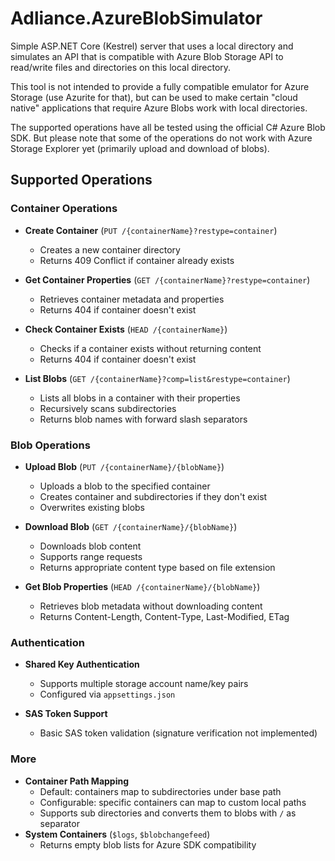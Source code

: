 # Adliance.AzureBlobSimulator

Simple ASP.NET Core (Kestrel) server that uses a local directory and simulates an API 
that is compatible with Azure Blob Storage API to read/write files and directories on this local directory.

This tool is not intended to provide a fully compatible emulator for Azure Storage (use Azurite for that),
but can be used to make certain "cloud native" applications that require Azure Blobs work with local directories.

The supported operations have all be tested using the official C# Azure Blob SDK. But please note that some
of the operations do not work with Azure Storage Explorer yet (primarily upload and download of blobs).

## Supported Operations
### Container Operations
- **Create Container** (`PUT /{containerName}?restype=container`)
  - Creates a new container directory
  - Returns 409 Conflict if container already exists
  
- **Get Container Properties** (`GET /{containerName}?restype=container`)
  - Retrieves container metadata and properties
  - Returns 404 if container doesn't exist
  
- **Check Container Exists** (`HEAD /{containerName}`)
  - Checks if a container exists without returning content
  - Returns 404 if container doesn't exist
  
- **List Blobs** (`GET /{containerName}?comp=list&restype=container`)
  - Lists all blobs in a container with their properties
  - Recursively scans subdirectories
  - Returns blob names with forward slash separators

### Blob Operations
- **Upload Blob** (`PUT /{containerName}/{blobName}`)
  - Uploads a blob to the specified container
  - Creates container and subdirectories if they don't exist
  - Overwrites existing blobs
  
- **Download Blob** (`GET /{containerName}/{blobName}`)
  - Downloads blob content
  - Supports range requests
  - Returns appropriate content type based on file extension
  
- **Get Blob Properties** (`HEAD /{containerName}/{blobName}`)
  - Retrieves blob metadata without downloading content
  - Returns Content-Length, Content-Type, Last-Modified, ETag

### Authentication
- **Shared Key Authentication**
  - Supports multiple storage account name/key pairs
  - Configured via `appsettings.json`
  
- **SAS Token Support**
  - Basic SAS token validation (signature verification not implemented)

### More
- **Container Path Mapping**
  - Default: containers map to subdirectories under base path
  - Configurable: specific containers can map to custom local paths
  - Supports sub directories and converts them to blobs with `/` as separator
- **System Containers** (`$logs`, `$blobchangefeed`)
  - Returns empty blob lists for Azure SDK compatibility